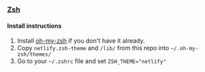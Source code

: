 ### [Zsh](https://zsh.org/)

#### Install instructions

1.  Install [oh-my-zsh](https://github.com/robbyrussell/oh-my-zsh/) if you don't have it already.
2.  Copy `netlify.zsh-theme` and `/lib/` from this repo into `~/.oh-my-zsh/themes/`
3.  Go to your `~/.zshrc` file and set `ZSH_THEME="netlify"`
